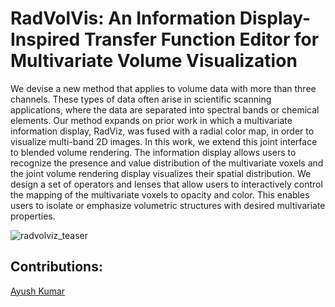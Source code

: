 # RadVolVis: An Information Display-Inspired Transfer Function Editor for Multivariate Volume Visualization
We devise a new method that applies to volume data with more than three channels. These types of data often arise in scientific scanning applications, where the data are separated into spectral bands or chemical elements. Our method expands on prior work in which a multivariate information display, RadViz, was fused with a radial color map, in order to visualize multi-band 2D images. In this work, we extend this joint interface to blended volume rendering. The information display allows users to recognize the presence and value distribution of the multivariate voxels and the joint volume rendering display visualizes their spatial distribution. We design a set of operators and lenses that allow users to interactively control the mapping of the multivariate voxels to opacity and color. This enables users to isolate or emphasize volumetric structures with desired multivariate properties. 


![radvolviz_teaser](https://user-images.githubusercontent.com/29687795/144119428-f701b198-12b7-4209-868f-38623593a03c.png)


## Contributions:
[Ayush Kumar](https://github.com/ayushGHub)
